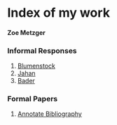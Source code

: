 # Index of my work

#### Zoe Metzger

### Informal Responses
1. [Blumenstock](https://zametzger.github.io/workshop/blumenstock)
2. [Jahan](https://zametzger.github.io/workshop/Jahan)
3. [Bader](https://zametzger.github.io/workshop/bader)

### Formal Papers
1. [Annotate Bibliography](https://zametzger.github.io/workshop/annotated_bibliographies)
    
